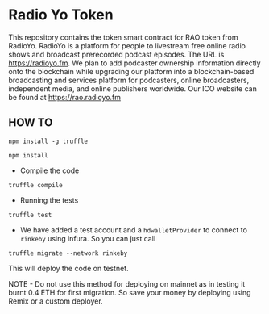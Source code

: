 # Radio Yo Token

This repository contains the token smart contract for RAO token from RadioYo.  RadioYo is a platform for people to livestream free online radio shows and broadcast prerecorded podcast episodes.  The URL is https://radioyo.fm.  We plan to add podcaster ownership information directly onto the blockchain while upgrading our platform into a blockchain-based broadcasting and services platform for podcasters, online broadcasters, independent media, and online publishers worldwide.  Our ICO website can be found at https://rao.radioyo.fm

## HOW TO

```
npm install -g truffle

npm install

```

+ Compile the code

```
truffle compile
```

+ Running the tests

```
truffle test
```


+ We have added a test account and a `hdwalletProvider` to connect to `rinkeby` using infura. So you can just call

```
truffle migrate --network rinkeby
```

This will deploy the code on testnet.

NOTE - Do not use this method for deploying on mainnet as in testing it burnt 0.4 ETH for 
first migration. So save your money by deploying using Remix or a custom deployer.
